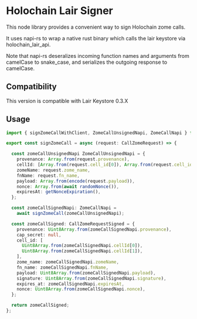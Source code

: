 # Holochain Lair Signer

This node library provides a convenient way to sign Holochain zome calls.

It uses napi-rs to wrap a native rust binary which calls the lair keystore via holochain_lair_api.

Note that napi-rs deseralizes incoming function names and arguments from camelCase to snake_case, and serializes the outgoing response to camelCase.

## Compatibility
This version is compatible with Lair Keystore 0.3.X

## Usage
```typescript
import { signZomeCallWithClient, ZomeCallUnsignedNapi, ZomeCallNapi } from "holochain-lair-signer";

export const signZomeCall = async (request: CallZomeRequest) => {

  const zomeCallUnsignedNapi ZomeCallUnsignedNapi = {
    provenance: Array.from(request.provenance),
    cellId: [Array.from(request.cell_id[0]), Array.from(request.cell_id[1])],
    zomeName: request.zome_name,
    fnName: request.fn_name,
    payload: Array.from(encode(request.payload)),
    nonce: Array.from(await randomNonce()),
    expiresAt: getNonceExpiration(),
  };

  const zomeCallSignedNapi: ZomeCallNapi =
    await signZomeCall(zomeCallUnsignedNapi);

  const zomeCallSigned: CallZomeRequestSigned = {
    provenance: Uint8Array.from(zomeCallSignedNapi.provenance),
    cap_secret: null,
    cell_id: [
      Uint8Array.from(zomeCallSignedNapi.cellId[0]),
      Uint8Array.from(zomeCallSignedNapi.cellId[1]),
    ],
    zome_name: zomeCallSignedNapi.zomeName,
    fn_name: zomeCallSignedNapi.fnName,
    payload: Uint8Array.from(zomeCallSignedNapi.payload),
    signature: Uint8Array.from(zomeCallSignedNapi.signature),
    expires_at: zomeCallSignedNapi.expiresAt,
    nonce: Uint8Array.from(zomeCallSignedNapi.nonce),
  };

  return zomeCallSigned;
};
```